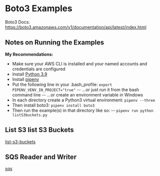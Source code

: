 # Boto3 Examples

Boto3 Docs: https://boto3.amazonaws.com/v1/documentation/api/latest/index.html

## Notes on Running the Examples

**My Recommendations:**
- Make sure your AWS CLI is installed and your named accounts and credentials are configured
- Install <a href="https://www.python.org">Python 3.9</a>
- Install <a href="https://pipenv.pypa.io/en/latest/">pipenv</a>
- Put the following line in your .bash_profile: `export PIPENV_VENV_IN_PROJECT="true"`
-- ...or just run it from the bash command line
-- ...or create an environment variable in Windows
- In each directory create a Python3 virtual environment: `pipenv --three`
- Then install boto3: `pipenv install boto3`
- Then run the example(s) in that directory like so:
-- `pipenv run python listS3buckets.py`


## List S3 list S3 Buckets

<a href="list-s3-buckets">list-s3-buckets</a>

## SQS Reader and Writer

<a href="sqs">sqs</a>
